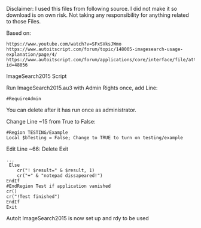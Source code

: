 Disclaimer: I used this files from following source. I did not make it so download is on own risk. Not taking any responsibility for anything related to those Files.

Based on:

	https://www.youtube.com/watch?v=SFxSVksJWmo
 	https://www.autoitscript.com/forum/topic/148005-imagesearch-usage-explanation/page/4/
  	https://www.autoitscript.com/forum/applications/core/interface/file/attachment.php?id=48056

ImageSearch2015 Script

Run ImageSearch2015.au3 with Admin Rights once, add Line:

    #RequireAdmin
    
You can delete after it has run once as administrator.

Change Line ~15 from True to False:

    #Region TESTING/Example
    Local $bTesting = False; Change to TRUE to turn on testing/example

Edit Line ~66: Delete Exit 


    ...
     Else
		cr("! $result=" & $result, 1)
		cr("+" & "notepad dissapeared!")
	EndIf
	#EndRegion Test if application vanished
	cr()
	cr("!Test finished")
    EndIf
    Exit


AutoIt ImageSearch2015 is now set up and rdy to be used
